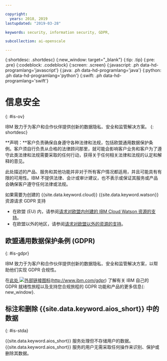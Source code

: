```yaml
---

copyright:
  years: 2018, 2019
lastupdated: "2019-03-28"

keywords: security, information security, GDPR, 

subcollection: ai-openscale

---
```


{:shortdesc: .shortdesc}
{:new_window: target="_blank"}
{:tip: .tip}
{:pre: .pre}
{:codeblock: .codeblock}
{:screen: .screen}
{:javascript: .ph data-hd-programlang='javascript'}
{:java: .ph data-hd-programlang='java'}
{:python: .ph data-hd-programlang='python'}
{:swift: .ph data-hd-programlang='swift'}

# 信息安全
{: #is-ov}

IBM 致力于为客户和合作伙伴提供创新的数据隐私、安全和监管解决方案。
{: shortdesc}

**声明：**客户负责确保自身遵守各种法律和法规，包括欧盟通用数据保护条例。客户须自行负责从合格的法律顾问那里，就可能会影响客户业务和客户为了遵守此类法律和法规需要采取的任何行动，获得关于任何相关法律和法规的认定和解释的意见。

此处描述的产品、服务和其他功能并非对于所有客户情况都适用，并且可能具有有限的可用性。IBM 不提供法律、会计或审计建议，也不表示或保证其服务或产品会确保客户遵守任何法律或法规。

如果需要为创建的 {{site.data.keyword.cloud}} {{site.data.keyword.watson}} 资源请求 GDPR 支持

-   在欧盟 (EU) 内，请参阅[请求对欧盟内创建的 IBM Cloud Watson 资源的支持](/docs/services/watson?topic=watson-gdpr-sar#request-EU)。
-   在欧盟以外的地区，请参阅[请求对欧盟以外的资源的支持](/docs/services/watson?topic=watson-gdpr-sar#request-non-EU)。

## 欧盟通用数据保护条例 (GDPR)
{: #is-gdpr}

IBM 致力于为客户和合作伙伴提供创新的数据隐私、安全和监管解决方案，以帮助他们实现 GDPR 合规性。

在[此处 ![外部链接图标](../../icons/launch-glyph.svg "外部链接图标")](../../icons/launch-glyph.svg "外部链接图标")(http://www.ibm.com/gdpr) 了解有关 IBM 自己的 GDPR 就绪性旅程以及支持您合规旅程的 GDPR 功能和产品的更多信息{: new_window}.

## 标注和删除 {{site.data.keyword.aios_short}} 中的数据
{: #is-stda}

{{site.data.keyword.aios_short}} 服务处理但不存储用户的数据。{{site.data.keyword.aios_short}} 服务的用户无需采取任何操作来识别、保护或删除其数据。
